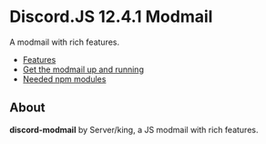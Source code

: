 # Discord.JS 12.4.1 Modmail
A modmail with rich features.

- [Features](https://github.com/shoaib685/discord-modmail/wiki/Features)
- [Get the modmail up and running](https://github.com/shoaib685/discord-modmail/wiki/Installation)
- [Needed npm modules](https://github.com/shoaib685/discord-modmail/wiki/Dependencies)

## About

**discord-modmail** by Server/king, a JS modmail with rich features.

